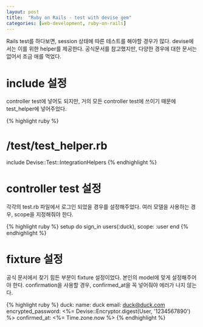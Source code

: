 ```yaml
---
layout: post
title:  "Ruby on Rails - test with devise gem"
categories: [web-development, ruby-on-rails]
---
```


Rails test를 하다보면, session 상태에 따른 테스트를 해야할 경우가 많다.
devise에서는 이를 위한 helper를 제공한다.
공식문서를 참고했지만, 다양한 경우에 대한 문서는 없어서 조금 애를 먹었다.


# include 설정

controller test에 넣어도 되지만, 거의 모든 controller test에 쓰이기 때문에 test_helper에 넣어주었다. 

{% highlight ruby %}
# /test/test_helper.rb
include Devise::Test::IntegrationHelpers
{% endhighlight %}

# controller test 설정

각각의 test.rb 파일에서 로그인 되었을 경우를 설정해주었다. 
여러 모델을 사용하는 경우, scope을 지정해줘야 한다. 

{% highlight ruby %}
setup do
  sign_in users(:duck), scope: :user
end
{% endhighlight %}

# fixture 설정

공식 문서에서 찾기 힘든 부분이 fixture 설정이었다. 
본인의 model에 맞게 설정해주어야 한다. 
confirmation을 사용할 경우, confirmed_at을 꼭 넣어줘야 에러가 나지 않는다. 

{% highlight ruby %}
duck:
  name: duck
  email: duck@duck.com
  encrypted_password: <%= Devise::Encryptor.digest(User, '1234567890') %>
  confirmed_at: <%= Time.zone.now %>
{% endhighlight %}